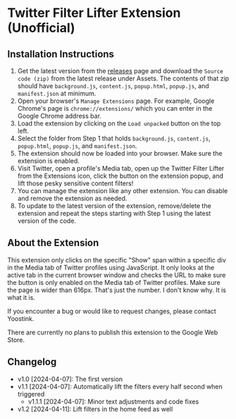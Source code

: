 # Twitter Filter Lifter Extension (Unofficial)

## Installation Instructions

1. Get the latest version from the [releases](https://github.com/theyoostink/twitter-filter-lifter/releases) page and download the `Source code (zip)` from the latest release under Assets. The contents of that zip should have `background.js`, `content.js`, `popup.html`, `popup.js`, and `manifest.json` at minimum.
2. Open your browser's `Manage Extensions` page. For example, Google Chrome's page is `chrome://extensions/` which you can enter in the Google Chrome address bar.
3. Load the extension by clicking on the `Load unpacked` button on the top left.
4. Select the folder from Step 1 that holds `background.js`, `content.js`, `popup.html`, `popup.js`, and `manifest.json`.
5. The extension should now be loaded into your browser. Make sure the extension is enabled.
6. Visit Twitter, open a profile's Media tab, open up the Twitter Filter Lifter from the Extensions icon, click the button on the extension popup, and lift those pesky sensitive content filters!
7. You can manage the extension like any other extension. You can disable and remove the extension as needed.
8. To update to the latest version of the extension, remove/delete the extension and repeat the steps starting with Step 1 using the latest version of the code.

## About the Extension

This extension only clicks on the specific "Show" span within a specific div in the Media tab of Twitter profiles using JavaScript. It only looks at the active tab in the current browser window and checks the URL to make sure the button is only enabled on the Media tab of Twitter profiles. Make sure the page is wider than 616px. That's just the number. I don't know why. It is what it is.

If you encounter a bug or would like to request changes, please contact Yoostink.

There are currently no plans to publish this extension to the Google Web Store.

## Changelog

- v1.0 [2024-04-07]: The first version
- v1.1 [2024-04-07]: Automatically lift the filters every half second when triggered
	- v1.1.1 [2024-04-07]: Minor text adjustments and code fixes
- v1.2 [2024-04-11]: Lift filters in the home feed as well